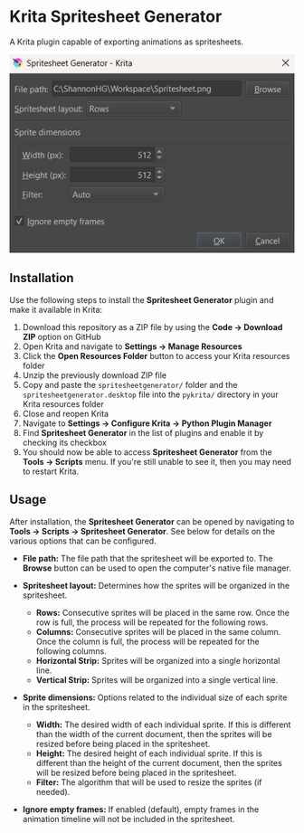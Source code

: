 # Krita Spritesheet Generator
A Krita plugin capable of exporting animations as spritesheets.

<img src="./Screenshots/spritesheetgenerator-window.png">

## Installation
Use the following steps to install the **Spritesheet Generator** plugin and make it available in Krita:

1. Download this repository as a ZIP file by using the **Code -> Download ZIP** option on GitHub
2. Open Krita and navigate to **Settings -> Manage Resources**
3. Click the **Open Resources Folder** button to access your Krita resources folder
4. Unzip the previously download ZIP file
5. Copy and paste the `spritesheetgenerator/` folder and the `spritesheetgenerator.desktop` file into the `pykrita/` directory in your Krita resources folder
6. Close and reopen Krita
7. Navigate to **Settings -> Configure Krita -> Python Plugin Manager**
8. Find **Spritesheet Generator** in the list of plugins and enable it by checking its checkbox
9. You should now be able to access **Spritesheet Generator** from the **Tools -> Scripts** menu. If you're still unable to see it, then you may need to restart Krita.

## Usage
After installation, the **Spritesheet Generator** can be opened by navigating to **Tools -> Scripts -> Spritesheet Generator**. See below for details on the various options that can be configured.

* **File path:** The file path that the spritesheet will be exported to. The **Browse** button can be used to open the computer's native file manager.

* **Spritesheet layout:** Determines how the sprites will be organized in the spritesheet.
    * **Rows:** Consecutive sprites will be placed in the same row. Once the row is full, the process will be repeated for the following rows.
    * **Columns:** Consecutive sprites will be placed in the same column. Once the column is full, the process will be repeated for the following columns.
    * **Horizontal Strip:** Sprites will be organized into a single horizontal line.
    * **Vertical Strip:** Sprites will be organized into a single vertical line.

* **Sprite dimensions:** Options related to the individual size of each sprite in the spritesheet.
    * **Width:** The desired width of each individual sprite. If this is different than the width of the current document, then the sprites will be resized before being placed in the spritesheet.
    * **Height:** The desired height of each individual sprite. If this is different than the height of the current document, then the sprites will be resized before being placed in the spritesheet.
    * **Filter:** The algorithm that will be used to resize the sprites (if needed).

* **Ignore empty frames:** If enabled (default), empty frames in the animation timeline will not be included in the spritesheet.